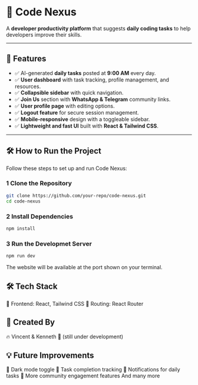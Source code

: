 # 🚀 Code Nexus

A **developer productivity platform** that suggests **daily coding tasks** to help developers improve their skills.

---

## 🔹 Features  
- ✅ AI-generated **daily tasks** posted at **9:00 AM** every day.  
- ✅ **User dashboard** with task tracking, profile management, and resources.  
- ✅ **Collapsible sidebar** with quick navigation.  
- ✅ **Join Us** section with **WhatsApp & Telegram** community links.  
- ✅ **User profile page** with editing options.  
- ✅ **Logout feature** for secure session management.  
- ✅ **Mobile-responsive** design with a toggleable sidebar.  
- ✅ **Lightweight and fast UI** built with **React & Tailwind CSS**.  

---

## 🛠️ How to Run the Project  
Follow these steps to set up and run Code Nexus:  

### 1️ Clone the Repository  
```bash
git clone https://github.com/your-repo/code-nexus.git
cd code-nexus
```
### 2 Install Dependencies
```bash
npm install
```
### 3 Run the Developmet Server
```bash
npm run dev
```
The website will be available at the port shown on your terminal.

## 🛠️ Tech Stack
🚀 Frontend: React, Tailwind CSS
🔗 Routing: React Router

## 👥 Created By
🔥 Vincent & Kenneth 🚀
(still under development)

## 💡 Future Improvements
🔹 Dark mode toggle
🔹 Task completion tracking
🔹 Notifications for daily tasks
🔹 More community engagement features
And many more
